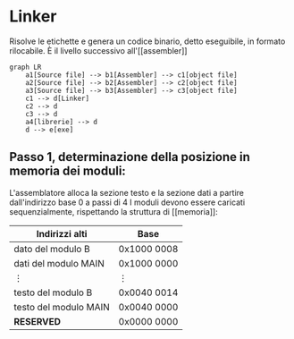 # Linker

Risolve le etichette e genera un codice binario, detto eseguibile, in formato rilocabile. È il livello successivo all'[[assembler]]


```mermaid
graph LR
	a1[Source file] --> b1[Assembler] --> c1[object file]
	a2[Source file] --> b2[Assembler] --> c2[object file]
	a3[Source file] --> b3[Assembler] --> c3[object file]
	c1 --> d[Linker]
	c2 --> d
	c3 --> d
	a4[librerie] --> d
	d --> e[exe]
```

## Passo 1, determinazione della posizione in memoria dei moduli:
L'assemblatore alloca la sezione testo e la sezione dati a partire dall'indirizzo base 0 a passi di 4
I moduli devono essere caricati sequenzialmente, rispettando la struttura di [[memoria]]:

  Indirizzi alti| Base
 --- | ---
 dato del modulo B | 0x1000 0008
 dati del modulo MAIN | 0x1000 0000
 $\vdots$ | $\vdots$
 testo del modulo B | 0x0040 0014
 testo del modulo MAIN | 0x0040 0000
 **RESERVED** |0x0000 0000
 